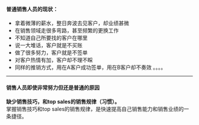 #### 普通销售人员的现状：
- 拿着微薄的薪水，整日奔波去见客户，却业绩甚微
- 在销售领域走很多弯路，甚至频繁的更换工作
- 不知道自己所要找的客户在哪里
- 说一大堆话，客户就是不买账
- 做了很多努力，客户就是不签单
- 对客户热情有加，客户却不理不睬
- 同样的推销方式，用在A客户成功签单，用在B客户却不奏效
。。。。       
      
*****
#### 销售人员即使非常努力但还是普通的原因
**缺少销售技巧，和top sales的销售规律（习惯）。**    
掌握销售技巧和top sales的销售规律，是快速提高自己销售能力和销售业绩的一条捷径。